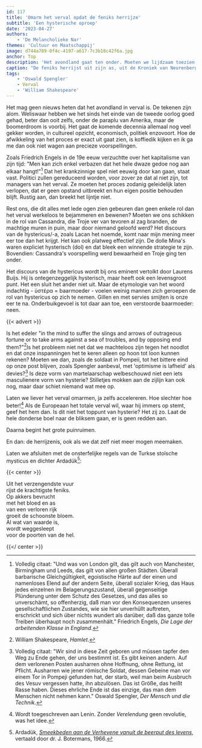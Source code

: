 ```yaml
---
id: 117
title: 'Omarm het verval opdat de feniks herrijze'
subtitle: 'Een hysterische oproep'
date: '2023-04-27'
authors:
    - 'De Melancholieke Nar'
themes: 'Cultuur en Maatschappij'
image: d744a789-0f4c-4197-a617-7c3b18c42f6a.jpg
anchor: Top
description: 'Het avondland gaat ten onder. Moeten we lijdzaam toezien of ons verzetten? De auteur pleit voor het omarmen en versnellen van het verval, om daarna opnieuw op te bouwen volgens nieuwe inzichten.'
caption: "De feniks herrijst uit zijn as, uit de Kroniek van Neurenberg, 1493.\n"
tags:
    - 'Oswald Spengler'
    - Verval
    - 'William Shakespeare'
---
```


Het mag geen nieuws heten dat het avondland in verval is. De tekenen zijn alom. Weliswaar hebben we het sinds het einde van de tweede oorlog goed gehad, beter dan ooit zelfs, onder de paraplu van Amerika, maar de boomerdroom is voorbij. Het gaat de komende decennia allemaal nog veel gekker worden, in cultureel opzicht, economisch, politiek enzovoort. Hoe de afwikkeling van het proces er exact uit gaat zien, is koffiedik kijken en ik ga me dan ook niet wagen aan precieze voorspellingen.

Zoals Friedrich Engels in de 19e eeuw verzuchtte over het kapitalisme van zijn tijd: "Men kan zich enkel verbazen dat het hele dwaze gedoe nog aan elkaar hangt!"[^1] Dat het krankzinnige spel niet eeuwig door kan gaan, staat vast.  Politici zullen gereduceerd worden, voor zover ze dat al niet zijn, tot managers van het verval. Ze moeten het proces zodanig geleidelijk laten verlopen, dat er geen opstand uitbreekt en hun eigen positie behouden blijft. Rustig aan, dan breekt het lijntje niet.

Rest ons, die dit alles met lede ogen zien gebeuren dan geen enkele rol dan het verval werkeloos te bejammeren en bewenen? Moeten we ons schikken in de rol van Cassandra, die Troje ver van tevoren al zag branden, de machtige muren in puin, maar door niemand geloofd werd? Het discours van de hystericus/-a, zoals Lacan het noemde, komt naar mijn mening meer eer toe dan het krijgt. Het kan ook platweg effectief zijn. De dolle Mina's waren expliciet hysterisch (dol) en dat bleek een winnende strategie te zijn. Bovendien: Cassandra's voorspelling werd bewaarheid en Troje gíng ten onder.

Het discours van de hystericus wordt bij ons eminent vertolkt door Laurens Buijs. Hij is ontegenzeggelijk hysterisch, maar heeft ook een levensgroot punt. Het een sluit het ander niet uit. Maar de etymologie van het woord indachtig - ὑστέρα = baarmoeder - voelen weinig mannen zich geroepen de rol van hystericus op zich te nemen. Gillen en met servies smijten is onze eer te na. Onderbuikgevoel is tot daar aan toe, een verstoorde baarmoeder: neen.

{{< advert >}}

Is het edeler "in the mind to suffer the slings and arrows of outrageous fortune or to take arms against a sea of troubles, and by opposing end them?"[^2]Is het probleem niet net dat we machteloos zijn tegen het noodlot en dat onze inspanningen het te keren alleen op hoon tot loon kunnen rekenen? Moeten we dan, zoals de soldaat in Pompeii, tot het bittere eind op onze post blijven, zoals Spengler aanbeval, met 'optimisme is lafheid' als devies?[^3] Is deze vorm van martelaarschap welbeschouwd niet een iets masculienere vorm van hysterie? Stilletjes mokken aan de zijlijn kan ook nog, maar daar schiet niemand wat mee op.
 
Laten we liever het verval omarmen, ja zelfs accelereren. Hoe slechter hoe beter![^4] Als de Europeaan het totale verval wil, waar hij immers op stemt, geef het hem dan. Is dit niet het toppunt van hysterie? Het zij zo. Laat de hele donderse boel naar de bliksem gaan, er is geen redden aan. 
  
Daarna begint het grote puinruimen.

En dan: de herrijzenis, ook als we dat zelf niet meer mogen meemaken.

Laten we afsluiten met de onsterfelijke regels van de Turkse stoïsche mysticus en dichter Ardadük[^5]:

{{< center >}}

Uit het verzengendste vuur   
rijst de krachtigste feniks. <br>
Op akkers bevrucht <br>
met het bloed en as <br>
van een verloren rijk <br>
groeit de schoonste bloem. <br>
Al wat van waarde is, <br>
wordt weggesleept <br>
voor de poorten van de hel.

{{</ center >}}

[^1]: Volledig citaat: "Und was von London gilt, das gilt auch von Manchester, Birmingham und Leeds, das gilt von allen großen Städten. Überall barbarische Gleichgültigkeit, egoistische Härte auf der einen und namenloses Elend auf der andern Seite, überall sozialer Krieg, das Haus jedes einzelnen im Belagerungszustand, überall gegenseitige Plünderung unter dem Schutz des Gesetzes, und das alles so unverschämt, so offenherzig, daß man vor den Konsequenzen unseres gesellschaftlichen Zustandes, wie sie hier unverhüllt auftreten, erschrickt und sich über nichts wundert als darüber, daß das ganze tolle Treiben überhaupt noch zusammenhält." Friedrich Engels, _Die Lage der arbeitenden Klasse in England_.
[^2]: William Shakespeare, _Hamlet_.
[^3]: Volledig citaat: "Wir sind in diese Zeit geboren und müssen tapfer den Weg zu Ende gehen, der uns bestimmt ist. Es gibt keinen andern. Auf dem verlorenen Posten ausharren ohne Hoffnung, ohne Rettung, ist Pflicht. Ausharren wie jener römische Soldat, dessen Gebeine man vor einem Tor in Pompeji gefunden hat, der starb, weil man beim Ausbruch des Vesuv vergessen hatte, ihn abzulösen. Das ist Größe, das heißt Rasse haben. Dieses ehrliche Ende ist das einzige, das man dem Menschen nicht nehmen kann." Oswald Spengler, _Der Mensch und die Technik_.
[^4]: Wordt toegeschreven aan Lenin. Zonder _Verelendung_ geen revolutie, was het idee.
[^5]: Ardadük, _[Smeekbeden aan de Verhevene vanuit de beerput des levens](https://ih1.redbubble.net/image.4720906490.8201/st,small,507x507-pad,600x600,f8f8f8.u3.jpg)_, vertaald door dr. J. Botermans, 1966.
